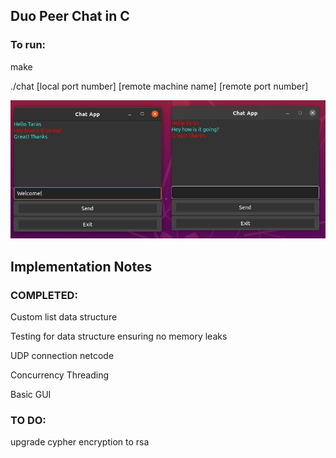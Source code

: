 ## Duo Peer Chat in C

### To run:

make

./chat [local port number] [remote machine name] [remote port number]

![demo_image](ChatDemoImage.png)


## Implementation Notes

### COMPLETED:

Custom list data structure

Testing for data structure ensuring no memory leaks

UDP connection netcode

Concurrency Threading

Basic GUI


### TO DO: 

upgrade cypher encryption to rsa


